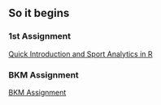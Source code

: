 ## So it begins

### 1st Assignment
[Quick Introduction and Sport Analytics in R](bda-test.html)

### BKM Assignment
[BKM Assignment](BKM-Assignment.html)
